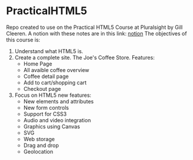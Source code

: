 # PracticalHTML5

Repo created to use on the Practical HTML5 Course at Pluralsight by Gill Cleeren.
A notion with these notes are in this link: [notion](https://www.notion.so/Practical-HTML5-Pluralsight-a9b716aa05d14bcf8def5fdd2f61943e)
The objectives of this course is:
1. Understand what HTML5 is.
2. Create a complete site. The Joe's Coffee Store.
    Features:
    - Home Page
    - All avaible coffee overview
    - Coffee detail page
    - Add to cart/shopping cart
    - Checkout page
3. Focus on HTML5 new features:
    - New elements and attributes
    - New form controls
    - Support for CSS3
    - Audio and video integration
    - Graphics using Canvas
    - SVG
    - Web storage
    - Drag and drop
    - Geolocation